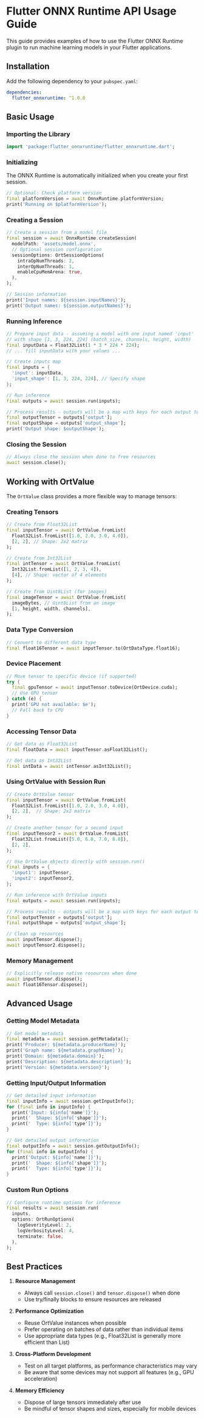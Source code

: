 # Flutter ONNX Runtime API Usage Guide

This guide provides examples of how to use the Flutter ONNX Runtime plugin to run machine learning models in your Flutter applications.

## Installation

Add the following dependency to your `pubspec.yaml`:

```yaml
dependencies:
  flutter_onnxruntime: ^1.0.0
```

## Basic Usage

### Importing the Library

```dart
import 'package:flutter_onnxruntime/flutter_onnxruntime.dart';
```

### Initializing

The ONNX Runtime is automatically initialized when you create your first session.

```dart
// Optional: Check platform version
final platformVersion = await OnnxRuntime.platformVersion;
print('Running on $platformVersion');
```

### Creating a Session

```dart
// Create a session from a model file
final session = await OnnxRuntime.createSession(
  modelPath: 'assets/model.onnx',
  // Optional session configuration
  sessionOptions: OrtSessionOptions(
    intraOpNumThreads: 2,
    interOpNumThreads: 1,
    enableCpuMemArena: true,
  ),
);

// Session information
print('Input names: ${session.inputNames}');
print('Output names: ${session.outputNames}');
```

### Running Inference

```dart
// Prepare input data - assuming a model with one input named 'input'
// with shape [1, 3, 224, 224] (batch_size, channels, height, width)
final inputData = Float32List(1 * 3 * 224 * 224);
// ... fill inputData with your values ...

// Create inputs map
final inputs = {
  'input': inputData,
  'input_shape': [1, 3, 224, 224], // Specify shape
};

// Run inference
final outputs = await session.run(inputs);

// Process results - outputs will be a map with keys for each output tensor
final outputTensor = outputs['output'];
final outputShape = outputs['output_shape'];
print('Output shape: $outputShape');
```

### Closing the Session

```dart
// Always close the session when done to free resources
await session.close();
```

## Working with OrtValue

The `OrtValue` class provides a more flexible way to manage tensors:

### Creating Tensors

```dart
// Create from Float32List
final inputTensor = await OrtValue.fromList(
  Float32List.fromList([1.0, 2.0, 3.0, 4.0]),
  [2, 2], // Shape: 2x2 matrix
);

// Create from Int32List
final intTensor = await OrtValue.fromList(
  Int32List.fromList([1, 2, 3, 4]),
  [4], // Shape: vector of 4 elements
);

// Create from Uint8List (for images)
final imageTensor = await OrtValue.fromList(
  imageBytes, // Uint8List from an image
  [1, height, width, channels],
);
```

### Data Type Conversion

```dart
// Convert to different data type
final float16Tensor = await inputTensor.to(OrtDataType.float16);
```

### Device Placement

```dart
// Move tensor to specific device (if supported)
try {
  final gpuTensor = await inputTensor.toDevice(OrtDevice.cuda);
  // Use GPU tensor
} catch (e) {
  print('GPU not available: $e');
  // Fall back to CPU
}
```

### Accessing Tensor Data

```dart
// Get data as Float32List
final floatData = await inputTensor.asFloat32List();

// Get data as Int32List
final intData = await intTensor.asInt32List();
```

### Using OrtValue with Session Run

```dart
// Create OrtValue tensor
final inputTensor = await OrtValue.fromList(
  Float32List.fromList([1.0, 2.0, 3.0, 4.0]),
  [2, 2],  // Shape: 2x2 matrix
);

// Create another tensor for a second input
final inputTensor2 = await OrtValue.fromList(
  Float32List.fromList([5.0, 6.0, 7.0, 8.0]),
  [2, 2],
);

// Use OrtValue objects directly with session.run()
final inputs = {
  'input1': inputTensor,
  'input2': inputTensor2,
};

// Run inference with OrtValue inputs
final outputs = await session.run(inputs);

// Process results - outputs will be a map with keys for each output tensor
final outputTensor = outputs['output'];
final outputShape = outputs['output_shape'];

// Clean up resources
await inputTensor.dispose();
await inputTensor2.dispose();
```

### Memory Management

```dart
// Explicitly release native resources when done
await inputTensor.dispose();
await float16Tensor.dispose();
```

## Advanced Usage

### Getting Model Metadata

```dart
// Get model metadata
final metadata = await session.getMetadata();
print('Producer: ${metadata.producerName}');
print('Graph name: ${metadata.graphName}');
print('Domain: ${metadata.domain}');
print('Description: ${metadata.description}');
print('Version: ${metadata.version}');
```

### Getting Input/Output Information

```dart
// Get detailed input information
final inputInfo = await session.getInputInfo();
for (final info in inputInfo) {
  print('Input: ${info['name']}');
  print('  Shape: ${info['shape']}');
  print('  Type: ${info['type']}');
}

// Get detailed output information
final outputInfo = await session.getOutputInfo();
for (final info in outputInfo) {
  print('Output: ${info['name']}');
  print('  Shape: ${info['shape']}');
  print('  Type: ${info['type']}');
}
```

### Custom Run Options

```dart
// Configure runtime options for inference
final results = await session.run(
  inputs,
  options: OrtRunOptions(
    logSeverityLevel: 2,
    logVerbosityLevel: 4,
    terminate: false,
  ),
);
```

## Best Practices

1. **Resource Management**
   - Always call `session.close()` and `tensor.dispose()` when done
   - Use try/finally blocks to ensure resources are released

2. **Performance Optimization**
   - Reuse OrtValue instances when possible
   - Prefer operating on batches of data rather than individual items
   - Use appropriate data types (e.g., Float32List is generally more efficient than List<double>)

3. **Cross-Platform Development**
   - Test on all target platforms, as performance characteristics may vary
   - Be aware that some devices may not support all features (e.g., GPU acceleration)

4. **Memory Efficiency**
   - Dispose of large tensors immediately after use
   - Be mindful of tensor shapes and sizes, especially for mobile devices 